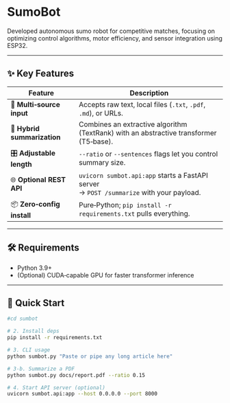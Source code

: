 # SumoBot
Developed autonomous sumo robot for competitive matches, focusing on optimizing control algorithms, motor efficiency, and sensor integration using ESP32.

---

## ✨ Key Features
| Feature | Description |
|---------|-------------|
| 🔗 **Multi‑source input** | Accepts raw text, local files (`.txt`, `.pdf`, `.md`), or URLs. |
| 🧠 **Hybrid summarization** | Combines an extractive algorithm (TextRank) with an abstractive transformer (T5‑base). |
| 🎛️ **Adjustable length** | `--ratio` or `--sentences` flags let you control summary size. |
| 🌐 **Optional REST API** | `uvicorn sumbot.api:app` starts a FastAPI server <br>→ `POST /summarize` with your payload. |
| 📦 **Zero‑config install** | Pure‑Python; `pip install -r requirements.txt` pulls everything. |

---

## 🛠  Requirements
* Python 3.9+  
* (Optional) CUDA‑capable GPU for faster transformer inference

---

## 🚀  Quick Start

```bash
#cd sumbot

# 2. Install deps
pip install -r requirements.txt

# 3. CLI usage
python sumbot.py "Paste or pipe any long article here"

# 3‑b. Summarize a PDF
python sumbot.py docs/report.pdf --ratio 0.15

# 4. Start API server (optional)
uvicorn sumbot.api:app --host 0.0.0.0 --port 8000
